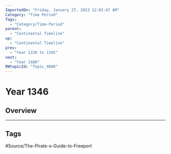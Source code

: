 ```yaml
---
ImportedOn: "Friday, January 27, 2023 12:02:47 AM"
Category: "Time Period"
Tags:
  - "Category/Time-Period"
parent:
  - "Continental Timeline"
up:
  - "Continental Timeline"
prev:
  - "Year 1330 to 1345"
next:
  - "Year 1480"
RWtopicId: "Topic_4880"
---
```

# Year 1346
## Overview

---
## Tags
#Source/The-Pirate-s-Guide-to-Freeport

